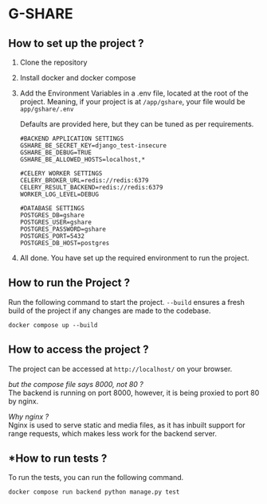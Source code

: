 # G-SHARE
## How to set up the project ?
1. Clone the repository
2. Install docker and docker compose
3. Add the Environment Variables in a .env file, located at the root of the project.
    Meaning, if your project is at `/app/gshare`, your file would be `app/gshare/.env`

    Defaults are provided here, but they can be tuned as per requirements.

    ```
    #BACKEND APPLICATION SETTINGS
    GSHARE_BE_SECRET_KEY=django_test-insecure
    GSHARE_BE_DEBUG=TRUE
    GSHARE_BE_ALLOWED_HOSTS=localhost,*

    #CELERY WORKER SETTINGS
    CELERY_BROKER_URL=redis://redis:6379
    CELERY_RESULT_BACKEND=redis://redis:6379
    WORKER_LOG_LEVEL=DEBUG

    #DATABASE SETTINGS
    POSTGRES_DB=gshare
    POSTGRES_USER=gshare
    POSTGRES_PASSWORD=gshare
    POSTGRES_PORT=5432
    POSTGRES_DB_HOST=postgres
    ```
4. All done. You have set up the required environment to run the project.

## How to run the Project ?
Run the following command to start the project. `--build` ensures a fresh build of the project if any changes are made to the codebase.

    docker compose up --build

## How to access the project ?
The project can be accessed at `http://localhost/` on your browser.

*but the compose file says 8000, not 80 ?*
<br>The backend is running on port 8000, however, it is being proxied to port 80 by nginx.

*Why nginx ?*
<br>Nginx is used to serve static and media files, as it has inbuilt support for range requests, which makes less work for the backend server.

## *How to run tests ?
To run the tests, you can run the following command.

    docker compose run backend python manage.py test

